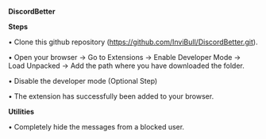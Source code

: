 **DiscordBetter**

__Steps__

• Clone this github repository (https://github.com/InviBull/DiscordBetter.git). 

• Open your browser -> Go to Extensions -> Enable Developer Mode -> Load Unpacked -> Add the path where you have downloaded the folder. 

• Disable the developer mode (Optional Step)

• The extension has successfully been added to your browser. 


__Utilities__

• Completely hide the messages from a blocked user. 